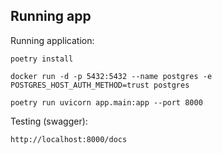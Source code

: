 ## Running app

Running application:
``` shell
poetry install

docker run -d -p 5432:5432 --name postgres -e POSTGRES_HOST_AUTH_METHOD=trust postgres

poetry run uvicorn app.main:app --port 8000

```

Testing (swagger):
``` shell
http://localhost:8000/docs
```